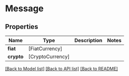# Message

## Properties
Name | Type | Description | Notes
------------ | ------------- | ------------- | -------------
**fiat** | [FiatCurrency] |  | 
**crypto** | [CryptoCurrency] |  | 

[[Back to Model list]](../README.md#documentation-for-models) [[Back to API list]](../README.md#documentation-for-api-endpoints) [[Back to README]](../README.md)


